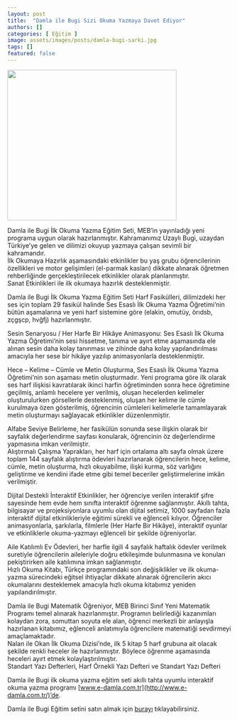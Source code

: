 ```yaml
---
layout: post
title:  "Damla ile Bugi Sizi Okuma Yazmaya Davet Ediyor"
authors: []
categories: [ Eğitim ]
image: assets/images/posts/damla-bugi-sarki.jpg
tags: []
featured: false
---
```


<img class="wp-image-2034 alignleft" src="wp-content/uploads/2018/09/8697911201644.png" alt="" width="381" height="339" sizes="(max-width: 381px) 100vw, 381px" />

Damla ile Bugi İlk Okuma Yazma Eğitim Seti,  MEB’in yayınladığı yeni programa uygun olarak hazırlanmıştır. Kahramanımız Uzaylı Bugi, uzaydan Türkiye’ye gelen ve dilimizi okuyup yazmaya çalışan sevimli bir kahramandır.  
İlk Okumaya Hazırlık  aşamasındaki etkinlikler bu yaş grubu öğrencilerinin özellikleri ve motor gelişimleri (el-parmak kasları) dikkate alınarak öğretmen rehberliğinde gerçekleştirilecek etkinlikler olarak planlanmıştır.  
Sanat Etkinlikleri  ile ilk okumaya hazırlık desteklenmiştir.  

Damla ile Bugi İlk Okuma Yazma Eğitim Seti Harf Fasikülleri,  dilimizdeki her ses için toplam 29 fasikül halinde Ses Esaslı İlk Okuma Yazma Öğretimi’nin bütün aşamalarına ve yeni harf sistemine göre (elakin, omutüy, örıdsb, zçgşcp, hvğfj) hazırlanmıştır.  

Sesin Senaryosu / Her Harfe Bir Hikâye Animasyonu:  Ses Esaslı İlk Okuma Yazma Öğretimi’nin sesi hissetme, tanıma ve ayırt etme aşamasında ele alınan sesin daha kolay tanınması ve zihinde daha kolay yapılandırılması amacıyla her sese bir hikâye yazılıp animasyonlarla desteklenmiştir.  

Hece – Kelime – Cümle ve Metin Oluşturma,  Ses Esaslı İlk Okuma Yazma Öğretimi’nin son aşaması metin oluşturmadır. Yeni programa göre ilk olarak ses harf ilişkisi kavratılarak ikinci harfin öğretiminden sonra hece öğretimine geçilmiş, anlamlı hecelere yer verilmiş, oluşan hecelerden kelimeler oluşturulurken görsellerle desteklenmiş, oluşan her kelime ile cümle kurulmaya özen gösterilmiş, öğrencinin cümleleri kelimelerle tamamlayarak metin oluşturmayı sağlayacak etkinlikler düzenlenmiştir.  

Alfabe Seviye Belirleme,  her fasikülün sonunda sese ilişkin olarak bir sayfalık değerlendirme sayfası konularak, öğrencinin öz değerlendirme yapmasına imkan verilmiştir.  
Alıştırmalı Çalışma Yaprakları,  her harf için ortalama altı sayfa olmak üzere toplam 144 sayfalık alıştırma ödevleri hazırlanarak öğrencilerin hece, kelime, cümle, metin oluşturma, hızlı okuyabilme, ilişki kurma, söz varlığını geliştirme ve kendini ifade etme gibi temel beceriler geliştirmelerine imkân verilmiştir.  

Dijital Destekli İnteraktif Etkinlikler,  her öğrenciye verilen interaktif şifre sayesinde hem evde hem sınıfta interaktif öğrenme sağlanmıştır. Akıllı tahta, bilgisayar ve projeksiyonlara uyumlu olan dijital setimiz, 1000 sayfadan fazla interaktif dijital etkinlikleriyle eğitimi sürekli ve eğlenceli kılıyor. Öğrenciler animasyonlarla, şarkılarla, filmlerle (Her Harfe Bir Hikâye), interaktif oyunlar ve etkinliklerle okuma-yazmayı eğlenceli bir şekilde öğreniyorlar.  

Aile Katılımlı Ev Ödevleri,  her harfle ilgili 4 sayfalık haftalık ödevler verilmek suretiyle öğrencilerin aileleriyle doğru etkileşimde bulunmasına ve konuları pekiştirirken aile katılımına imkan sağlanmıştır.  
Hızlı Okuma Kitabı, Türkçe programındaki son değişiklikler ve ilk okuma-yazma sürecindeki eğitsel ihtiyaçlar dikkate alınarak öğrencilerin akıcı okumalarını desteklemek amacıyla hızlı okuma kitabımız yeniden yapılandırılmıştır.  

Damla ile Bugi Matematik Öğreniyor,  MEB Birinci Sınıf Yeni Matematik Programı temel alınarak hazırlanmıştır. Programın belirlediği kazanımları kolaydan zora, somuttan soyuta ele alan, öğrenci merkezli bir anlayışla hazırlanan kitabımız, eğlenceli anlatımıyla öğrencilere matematiği sevdirmeyi amaçlamaktadır.  
Nalan ile Okan İlk Okuma Dizisi’nde,  ilk 5 kitap 5 harf grubuna ait olacak şekilde renkli  heceler  ile hazırlanmıştır. Böylece öğrenme aşamasında heceleri ayırt etmek kolaylaştırılmıştır.  
Standart Yazı Defterleri,  Harf Örnekli Yazı Defteri ve Standart Yazı Defteri

Damla ile Bugi ilk okuma yazma eğitim seti akıllı tahta uyumlu interaktif okuma yazma programı  [www.e-damla.com.tr](http://www.e-damla.com.tr/)’de.

Damla ile Bugi Eğitim setini satın almak için  [burayı](https://www.damlayayinevi.com.tr/2018-damla-ile-bugi-ilk-okuma-yazma-egitim-seti)  tıklayabilirsiniz.